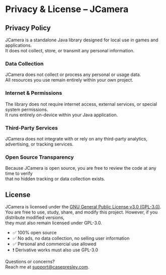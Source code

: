 # Privacy & License – JCamera

## Privacy Policy

JCamera is a standalone Java library designed for local use in games and applications.  
It does not collect, store, or transmit any personal information.

### Data Collection

JCamera does not collect or process any personal or usage data.  
All resources you use remain entirely within your own project.

### Internet & Permissions

The library does not require internet access, external services, or special system permissions.  
It runs entirely on-device within your Java application.

### Third-Party Services

JCamera does not integrate with or rely on any third-party analytics, advertising, or tracking services.

### Open Source Transparency

Because JCamera is open source, you are free to review the code at any time to verify  
that no hidden tracking or data collection exists.

## License

JCamera is licensed under the [GNU General Public License v3.0 (GPL-3.0)](https://www.gnu.org/licenses/gpl-3.0.en.html).  
You are free to use, study, share, and modify this project. However, if you distribute modified versions,  
they must also remain licensed under GPL-3.0.

- ✅ 100% open source  
- ✅ No ads, no data collection, no selling user information  
- ✅ Personal and commercial use allowed  
- ❗ Derivative works must also use GPL-3.0

Questions or concerns?  
Reach me at [support@casepresley.com](mailto:support@casepresley.com).
